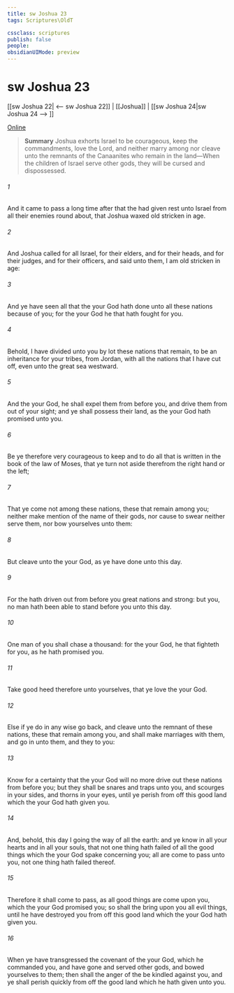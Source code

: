 ```yaml
---
title: sw Joshua 23
tags: Scriptures\OldT

cssclass: scriptures
publish: false
people:
obsidianUIMode: preview
---
```


# sw Joshua 23
[[sw Joshua 22| <-- sw Joshua 22]] | [[Joshua]] | [[sw Joshua 24|sw Joshua 24 --> ]]

[Online](https://churchofjesuschrist.org/study/scriptures/ot/josh/23?lang=eng)

> __Summary__
Joshua exhorts Israel to be courageous, keep the commandments, love the Lord, and neither marry among nor cleave unto the remnants of the Canaanites who remain in the land—When the children of Israel serve other gods, they will be cursed and dispossessed.

###### 1 
And it came to pass a long time after that the  had given rest unto Israel from all their enemies round about, that Joshua waxed old  stricken in age.

###### 2 
And Joshua called for all Israel,  for their elders, and for their heads, and for their judges, and for their officers, and said unto them, I am old  stricken in age:

###### 3 
And ye have seen all that the  your God hath done unto all these nations because of you; for the  your God  he that hath fought for you.

###### 4 
Behold, I have divided unto you by lot these nations that remain, to be an inheritance for your tribes, from Jordan, with all the nations that I have cut off, even unto the great sea westward.

###### 5 
And the  your God, he shall expel them from before you, and drive them from out of your sight; and ye shall possess their land, as the  your God hath promised unto you.

###### 6 
Be ye therefore very courageous to keep and to do all that is written in the book of the law of Moses, that ye turn not aside therefrom  the right hand or  the left;

###### 7 
That ye come not among these nations, these that remain among you; neither make mention of the name of their gods, nor cause to swear  neither serve them, nor bow yourselves unto them:

###### 8 
But cleave unto the  your God, as ye have done unto this day.

###### 9 
For the  hath driven out from before you great nations and strong: but  you, no man hath been able to stand before you unto this day.

###### 10 
One man of you shall chase a thousand: for the  your God, he  that fighteth for you, as he hath promised you.

###### 11 
Take good heed therefore unto yourselves, that ye love the  your God.

###### 12 
Else if ye do in any wise go back, and cleave unto the remnant of these nations,  these that remain among you, and shall make marriages with them, and go in unto them, and they to you:

###### 13 
Know for a certainty that the  your God will no more drive out  these nations from before you; but they shall be snares and traps unto you, and scourges in your sides, and thorns in your eyes, until ye perish from off this good land which the  your God hath given you.

###### 14 
And, behold, this day I  going the way of all the earth: and ye know in all your hearts and in all your souls, that not one thing hath failed of all the good things which the  your God spake concerning you; all are come to pass unto you,  not one thing hath failed thereof.

###### 15 
Therefore it shall come to pass,  as all good things are come upon you, which the  your God promised you; so shall the  bring upon you all evil things, until he have destroyed you from off this good land which the  your God hath given you.

###### 16 
When ye have transgressed the covenant of the  your God, which he commanded you, and have gone and served other gods, and bowed yourselves to them; then shall the anger of the  be kindled against you, and ye shall perish quickly from off the good land which he hath given unto you.


